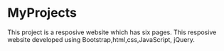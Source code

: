 # MyProjects
This project is a resposive website which has six pages. 
This resposive website developed using Bootstrap,html,css,JavaScript, jQuery.
